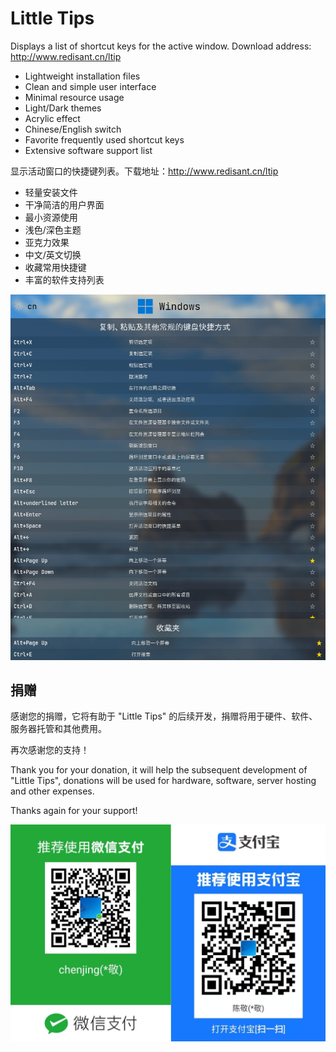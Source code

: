 # Little Tips

Displays a list of shortcut keys for the active window. Download address: http://www.redisant.cn/ltip


- Lightweight installation files
- Clean and simple user interface
- Minimal resource usage
- Light/Dark themes
- Acrylic effect
- Chinese/English switch
- Favorite frequently used shortcut keys
- Extensive software support list

显示活动窗口的快捷键列表。下载地址：http://www.redisant.cn/ltip


- 轻量安装文件
- 干净简洁的用户界面
- 最小资源使用
- 浅色/深色主题
- 亚克力效果
- 中文/英文切换
- 收藏常用快捷键
- 丰富的软件支持列表

![](./image1.png)


## 捐赠

感谢您的捐赠，它将有助于 "Little Tips" 的后续开发，捐赠将用于硬件、软件、服务器托管和其他费用。

再次感谢您的支持！

Thank you for your donation, it will help the subsequent development of "Little Tips", donations will be used for hardware, software, server hosting and other expenses.

Thanks again for your support!

![](./shoukuan.jpg)
